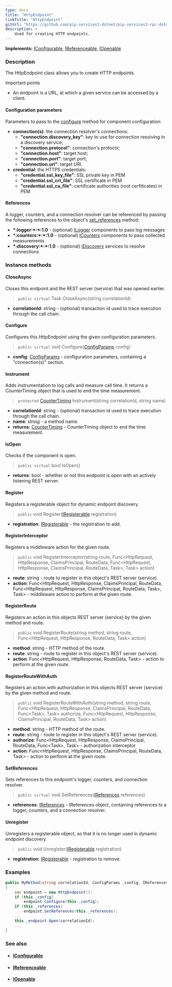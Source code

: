 ```yaml
---
type: docs
title: "HttpEndpoint"
linkTitle: "HttpEndpoint"
gitUrl: "https://github.com/pip-services3-dotnet/pip-services3-rpc-dotnet"
description: >
    Used for creating HTTP endpoints. 
---
```


**Implements:** [IConfigurable](../../../commons/config/iconfigurable), [IReferenceable](../../../commons/refer/ireferenceable), [IOpenable](../../../commons/run/iopenable)

### Description

The HttpEndpoint class allows you to create HTTP endpoints. 

Important points

- An endpoint is a URL, at which a given service can be accessed by a client. 

#### Configuration parameters
Parameters to pass to the [configure](#configure) method for component configuration:

- **connection(s)**: the connection resolver's connections:
    - **"connection.discovery_key"**: key to use for connection resolving in a discovery service;
    - **"connection.protocol"**: connection's protocol;
    - **"connection.host"**: target host;
    - **"connection.port"**: target port;
    - **"connection.uri"**: target URI.
- **credential**: the HTTPS credentials:
    - **"credential.ssl_key_file"**: SSL private key in PEM
    - **"credential.ssl_crt_file"**: SSL certificate in PEM
    - **"credential.ssl_ca_file"**: certificate authorities (root cerfiticates) in PEM


#### References
A logger, counters, and a connection resolver can be referenced by passing the 
following references to the object's [set_references](#set_references) method:

- **\*:logger:\*:\*:1.0** - (optional) [ILogger](../../../components/log/ilogger) components to pass log messages
- **\*:counters:\*:\*:1.0** - (optional) [ICounters](../../../components/count/icounters) components to pass collected measurements
- **\*:discovery:\*:\*:1.0** - (optional) [IDiscovery](../../../components/connect/idiscovery) services to resolve connections


### Instance methods

#### CloseAsync
Closes this endpoint and the REST server (service) that was opened earlier.

> `public virtual` Task CloseAsync(string correlationId)

- **correlationId**: string - (optional) transaction id used to trace execution through the call chain.


#### Configure
Configures this HttpEndpoint using the given configuration parameters.

> `public virtual` void Configure([ConfigParams](../../../commons/config/config_params) config)

- **config**: [ConfigParams](../../../commons/config/config_params) - configuration parameters, containing a "connection(s)" section.

#### Instrument
Adds instrumentation to log calls and measure call time. It returns a CounterTiming 
object that is used to end the time measurement.

> `protected` [CounterTiming](../../../components/count/counter_timing) Instrument(string correlationId, string name)
- **correlationId**: string - (optional) transaction id used to trace execution through the call chain.
- **name**: string - a method name.
- **returns**: [CounterTiming](../../../components/count/counter_timing) - CounterTiming object to end the time measurement.

#### IsOpen
Checks if the component is open.

> `public virtual` bool IsOpen()

- **returns**: bool - whether or not this endpoint is open with an actively listening REST server.


#### Register
Registers a registerable object for dynamic endpoint discovery.

> `public` void Register([IRegisterable](../../services/iregisterable) registration)

- **registration**: [IRegisterable](../../services/iregisterable) - the registration to add.


#### RegisterInterceptor
Registers a middleware action for the given route.

> `public` void RegisterInterceptor(string route, Func\<HttpRequest, HttpResponse, ClaimsPrincipal, RouteData, Func\<HttpRequest, HttpResponse, ClaimsPrincipal, RouteData, Task\>, Task\> action)

- **route**: string - route to register in this object's REST server (service).
- **action**: Func\<HttpRequest, HttpResponse, ClaimsPrincipal, RouteData, Func\<HttpRequest, HttpResponse, ClaimsPrincipal, RouteData, Task\>, Task\> - middleware action to perform at the given route.


#### RegisterRoute
Registers an action in this objects REST server (service) by the given method and route.

> `public` void RegisterRoute(string method, string route, Func\<HttpRequest, HttpResponse, RouteData, Task\> action)

- **method**: string - HTTP method of the route.
- **route**: string - route to register in this object's REST server (service).
- **action**: Func\<HttpRequest, HttpResponse, RouteData, Task\> - action to perform at the given route.


#### RegisterRouteWithAuth
Registers an action with authorization in this objects REST server (service)
by the given method and route.

> `public` void RegisterRouteWithAuth(string method, string route, Func\<HttpRequest, HttpResponse, ClaimsPrincipal, RouteData, Func\<Task\>, Task\> authorize, Func\<HttpRequest, HttpResponse, ClaimsPrincipal, RouteData, Task\> action)

- **method**: string - HTTP method of the route.
- **route**: string - route to register in this object's REST server (service).
- **authorize**: Func\<HttpRequest, HttpResponse, ClaimsPrincipal, RouteData, Func\<Task\>, Task\> - authorization interceptor
- **action**: Func\<HttpRequest, HttpResponse, ClaimsPrincipal, RouteData, Task\> - action to perform at the given route.


#### SetReferences
Sets references to this endpoint's logger, counters, and connection resolver.

> `public virtual` void SetReferences([IReferences](../../../commons/refer/ireferences) references)

- **references**: [IReferences](../../../commons/refer/ireferences) - IReferences object, containing references to a logger, counters, and a connection resolver.


#### Unregister
Unregisters a registerable object, so that it is no longer used in dynamic endpoint discovery.

> `public` void Unregister([IRegisterable](../services/iregisterable) registration)

- **registration**: [IRegisterable](../services/iregisterable) - registration to remove.

### Examples

```cs
public MyMethod(string correlationId, ConfigParams _config, IReferences _references) 
{
    var endpoint = new HttpEndpoint();
    if (this._config)
        endpoint.Configure(this._config);
    if (this._references)
        endpoint.SetReferences(this._references);
    ...
    this._endpoint.Open(correlationId);
    ...
}
```

### See also
- #### [IConfigurable](../../../commons/config/iconfigurable)
- #### [IReferenceable](../../../commons/refer/ireferenceable)
- #### [IOpenable](../../../commons/run/iopenable)
